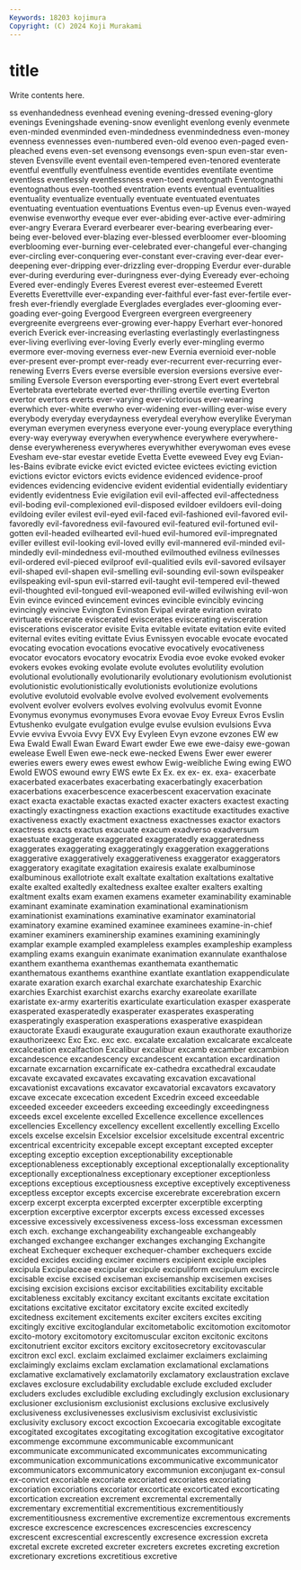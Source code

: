 ```yaml
---
Keywords: 18203 kojimura
Copyright: (C) 2024 Koji Murakami
---
```


# title

Write contents here.



ss evenhandedness evenhead evening evening-dressed evening-glory evenings Eveningshade evening-snow
evenlight evenlong evenly evenmete even-minded evenminded even-mindedness evenmindedness even-money evenness
evennesses even-numbered even-old evenoo even-paged even-pleached evens even-set evensong evensongs
even-spun even-star even-steven Evensville event eventail even-tempered even-tenored eventerate eventful
eventfully eventfulness eventide eventides eventilate eventime eventless eventlessly eventlessness even-toed
eventognath Eventognathi eventognathous even-toothed eventration events eventual eventualities eventuality eventualize
eventually eventuate eventuated eventuates eventuating eventuation eventuations Eventus even-up Evenus
even-wayed evenwise evenworthy eveque ever ever-abiding ever-active ever-admiring ever-angry Everara
Everard everbearer ever-bearing everbearing ever-being ever-beloved ever-blazing ever-blessed everbloomer ever-blooming
everblooming ever-burning ever-celebrated ever-changeful ever-changing ever-circling ever-conquering ever-constant ever-craving ever-dear
ever-deepening ever-dripping ever-drizzling ever-dropping Everdur ever-durable ever-during everduring ever-duringness ever-dying
Eveready ever-echoing Evered ever-endingly Everes Everest everest ever-esteemed Everett Everetts
Everettville ever-expanding ever-faithful ever-fast ever-fertile ever-fresh ever-friendly everglade Everglades everglades
ever-glooming ever-goading ever-going Evergood Evergreen evergreen evergreenery evergreenite evergreens ever-growing
ever-happy Everhart ever-honored everich Everick ever-increasing everlasting everlastingly everlastingness ever-living
everliving ever-loving Everly everly ever-mingling evermo evermore ever-moving everness ever-new
Evernia evernioid ever-noble ever-present ever-prompt ever-ready ever-recurrent ever-recurring ever-renewing Everrs
Evers everse eversible eversion eversions eversive ever-smiling Eversole Everson eversporting
ever-strong Evert evert evertebral Evertebrata evertebrate everted ever-thrilling evertile everting
Everton evertor evertors everts ever-varying ever-victorious ever-wearing everwhich ever-white everwho
ever-widening ever-willing ever-wise every everybody everyday everydayness everydeal everyhow everylike
Everyman everyman everymen everyness everyone ever-young everyplace everything every-way everyway
everywhen everywhence everywhere everywhere-dense everywhereness everywheres everywhither everywoman eves evese
Evesham eve-star evestar evetide Evetta Evette eveweed Evey evg Evian-les-Bains
evibrate evicke evict evicted evictee evictees evicting eviction evictions evictor
evictors evicts evidence evidenced evidence-proof evidences evidencing evidencive evident evidential
evidentially evidentiary evidently evidentness Evie evigilation evil evil-affected evil-affectedness evil-boding
evil-complexioned evil-disposed evildoer evildoers evil-doing evildoing eviler evilest evil-eyed evil-faced
evil-fashioned evil-favored evil-favoredly evil-favoredness evil-favoured evil-featured evil-fortuned evil-gotten evil-headed evilhearted
evil-hued evil-humored evil-impregnated eviller evillest evil-looking evil-loved evilly evil-mannered evil-minded
evil-mindedly evil-mindedness evil-mouthed evilmouthed evilness evilnesses evil-ordered evil-pieced evilproof evil-qualitied
evils evil-savored evilsayer evil-shaped evil-shapen evil-smelling evil-sounding evil-sown evilspeaker evilspeaking
evil-spun evil-starred evil-taught evil-tempered evil-thewed evil-thoughted evil-tongued evil-weaponed evil-willed evilwishing
evil-won Evin evince evinced evincement evinces evincible evincibly evincing evincingly
evincive Evington Evinston Evipal evirate eviration evirato evirtuate eviscerate eviscerated
eviscerates eviscerating evisceration eviscerations eviscerator evisite Evita evitable evitate evitation
evite evited eviternal evites eviting evittate Evius Evnissyen evocable evocate
evocated evocating evocation evocations evocative evocatively evocativeness evocator evocators evocatory
evocatrix Evodia evoe evoke evoked evoker evokers evokes evoking evolate
evolute evolutes evolutility evolution evolutional evolutionally evolutionarily evolutionary evolutionism evolutionist
evolutionistic evolutionistically evolutionists evolutionize evolutions evolutive evolutoid evolvable evolve evolved
evolvement evolvements evolvent evolver evolvers evolves evolving evolvulus evomit Evonne
Evonymus evonymus evonymuses Evora evovae Evoy Evreux Evros Evslin Evtushenko
evulgate evulgation evulge evulse evulsion evulsions Evva Evvie evviva Evvoia
Evvy EVX Evy Evyleen Evyn evzone evzones EW ew Ewa
Ewald Ewall Ewan Eward Ewart ewder Ewe ewe ewe-daisy ewe-gowan
ewelease Ewell Ewen ewe-neck ewe-necked Ewens Ewer ewer ewerer eweries
ewers ewery ewes ewest ewhow Ewig-weibliche Ewing ewing EWO Ewold
EWOS ewound ewry EWS ewte Ex Ex. ex ex- ex.
exa- exacerbate exacerbated exacerbates exacerbating exacerbatingly exacerbation exacerbations exacerbescence exacerbescent
exacervation exacinate exact exacta exactable exactas exacted exacter exacters exactest
exacting exactingly exactingness exaction exactions exactitude exactitudes exactive exactiveness exactly
exactment exactness exactnesses exactor exactors exactress exacts exactus exacuate exacum
exadverso exadversum exaestuate exaggerate exaggerated exaggeratedly exaggeratedness exaggerates exaggerating exaggeratingly
exaggeration exaggerations exaggerative exaggeratively exaggerativeness exaggerator exaggerators exaggeratory exagitate exagitation
exairesis exalate exalbuminose exalbuminous exallotriote exalt exaltate exaltation exaltations exaltative
exalte exalted exaltedly exaltedness exaltee exalter exalters exalting exaltment exalts
exam examen examens exameter examinability examinable examinant examinate examination examinational
examinationism examinationist examinations examinative examinator examinatorial examinatory examine examined examinee
examinees examine-in-chief examiner examiners examinership examines examining examiningly examplar example
exampled exampleless examples exampleship exampless exampling exams exanguin exanimate exanimation
exannulate exanthalose exanthem exanthema exanthemas exanthemata exanthematic exanthematous exanthems exanthine
exantlate exantlation exappendiculate exarate exaration exarch exarchal exarchate exarchateship Exarchic
exarchies Exarchist exarchist exarchs exarchy exareolate exarillate exaristate ex-army exarteritis
exarticulate exarticulation exasper exasperate exasperated exasperatedly exasperater exasperates exasperating exasperatingly
exasperation exasperations exasperative exaspidean exauctorate Exaudi exaugurate exauguration exaun exauthorate
exauthorize exauthorizeexc Exc Exc. exc exc. excalate excalation excalcarate excalceate
excalceation excalfaction Excalibur excalibur excamb excamber excambion excandescence excandescency excandescent
excantation excardination excarnate excarnation excarnificate ex-cathedra excathedral excaudate excavate excavated
excavates excavating excavation excavational excavationist excavations excavator excavatorial excavators excavatory
excave excecate excecation excedent Excedrin exceed exceedable exceeded exceeder exceeders
exceeding exceedingly exceedingness exceeds excel excelente excelled Excellence excellence excellences
excellencies Excellency excellency excellent excellently excelling Excello excels excelse excelsin
Excelsior excelsior excelsitude excentral excentric excentrical excentricity excepable except exceptant
excepted excepter excepting exceptio exception exceptionability exceptionable exceptionableness exceptionably exceptional
exceptionalally exceptionality exceptionally exceptionalness exceptionary exceptioner exceptionless exceptions exceptious exceptiousness
exceptive exceptively exceptiveness exceptless exceptor excepts excercise excerebrate excerebration excern
excerp excerpt excerpta excerpted excerpter excerptible excerpting excerption excerptive excerptor
excerpts excess excessed excesses excessive excessively excessiveness excess-loss excessman excessmen
exch exch. exchange exchangeability exchangeable exchangeably exchanged exchangee exchanger exchanges
exchanging Exchangite excheat Exchequer exchequer exchequer-chamber exchequers excide excided excides
exciding excimer excimers excipient exciple exciples excipula Excipulaceae excipular excipule
excipuliform excipulum excircle excisable excise excised exciseman excisemanship excisemen excises
excising excision excisions excisor excitabilities excitability excitable excitableness excitably excitancy
excitant excitants excitate excitation excitations excitative excitator excitatory excite excited
excitedly excitedness excitement excitements exciter exciters excites exciting excitingly excitive
excitoglandular excitometabolic excitomotion excitomotor excito-motory excitomotory excitomuscular exciton excitonic excitons
excitonutrient excitor excitors excitory excitosecretory excitovascular excitron excl excl. exclaim
exclaimed exclaimer exclaimers exclaiming exclaimingly exclaims exclam exclamation exclamational exclamations
exclamative exclamatively exclamatorily exclamatory exclaustration exclave exclaves exclosure excludability excludable
exclude excluded excluder excluders excludes excludible excluding excludingly exclusion exclusionary
exclusioner exclusionism exclusionist exclusions exclusive exclusively exclusiveness exclusivenesses exclusivism exclusivist
exclusivistic exclusivity exclusory excoct excoction Excoecaria excogitable excogitate excogitated excogitates
excogitating excogitation excogitative excogitator excommenge excommune excommunicable excommunicant excommunicate excommunicated
excommunicates excommunicating excommunication excommunications excommunicative excommunicator excommunicators excommunicatory excommunion exconjugant
ex-consul ex-convict excoriable excoriate excoriated excoriates excoriating excoriation excoriations excoriator
excorticate excorticated excorticating excortication excreation excrement excremental excrementally excrementary excrementitial
excrementitious excrementitiously excrementitiousness excrementive excrementize excrementous excrements excresce excrescence excrescences
excrescencies excrescency excrescent excrescential excrescently excresence excression excreta excretal excrete
excreted excreter excreters excretes excreting excretion excretionary excretions excretitious excretive
